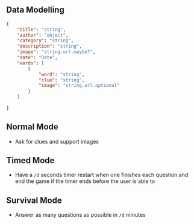 ## Data Modelling 
```json
{
	"title": "string",
	"author": "object",
	"category": "string",
	"description": "string",
	"image": "string.url.maybe?",
	"date": "Date",
	"words": [
		{
			"word": "string",
			"clue": "string",
			"image": "string.url.optional"
		}
	]
	
}
```


## Normal Mode
- Ask for clues and support images

## Timed Mode
- Have a `/d` seconds timer restart when one finishes each question and end the game if the timer ends before the user is able to

## Survival Mode
- Answer as many questions as possible in `/d` minutes